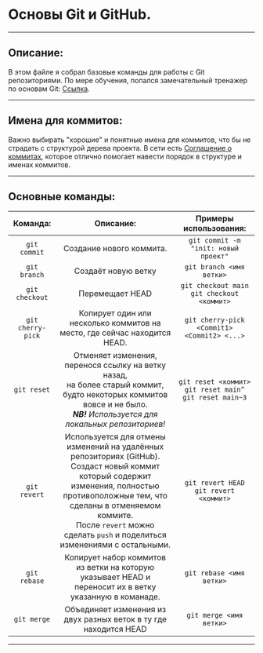 # Основы Git и GitHub.

---

## Описание:
В этом файле я собрал базовые команды для работы с Git репозиториями.
По мере обучения, попался замечательный тренажер по основам Git: [Ссылка](https://learngitbranching.js.org/?locale=ru_RU).

---

## Имена для коммитов:
Важно выбирать "хорошие" и понятные имена для коммитов, что бы не страдать с структурой дерева проекта.
В сети есть [Соглашение о коммитах](https://www.conventionalcommits.org/ru/v1.0.0/), которое отлично помогает навести порядок в структуре и именах коммитов.

---

## Основные команды:

Команда: | Описание: | Примеры использования:
:-: | :-: | :-:
```git commit``` | Создание нового коммита. | ```git commit -m "init: новый проект"```
```git branch``` | Создаёт новую ветку | ```git branch <имя ветки>```
```git checkout``` | Перемещает HEAD | ```git checkout main``` <br> ```git checkout <коммит>```
```git cherry-pick``` | Копирует один или несколько коммитов на место, где сейчас находится HEAD. | ```git cherry-pick <Commit1> <Commit2> <...>```
```git reset``` | Отменяет изменения, перенося ссылку на ветку назад, <br> на более старый коммит, будто некоторых коммитов вовсе и не было. <br> ***NB!*** *Используется для локальных репозиториев!* | ```git reset <коммит>``` <br> ```git reset main^``` <br> ```git reset main~3```
```git revert``` | Используется для отмены изменений на удалённых репозиториях (GitHub). <br> Создаст новый коммит который содержит изменения, полностью противоположные тем, что сделаны в отменяемом коммите. <br> После ```revert``` можно сделать ```push``` и поделиться изменениями с остальными.|  ```git revert HEAD``` <br> ```git revert <коммит>```
```git rebase``` | Копирует набор коммитов из ветки на которую указывает HEAD и переносит их в ветку указанную в команаде. | ```git rebase <имя ветки>``` 
```git merge``` | Объединяет изменения из двух разных веток в ту где находится HEAD | ```git merge <имя ветки>```

---
